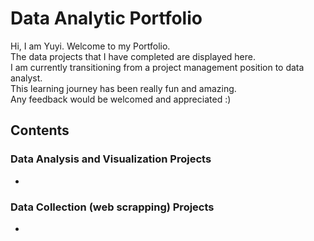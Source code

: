 # Data Analytic Portfolio
Hi, I am Yuyi.  Welcome to my Portfolio. <br>
The data projects that I have completed are displayed here. <br>
I am currently transitioning from a project management position to data analyst. <br>
This learning journey has been really fun and amazing. <br>
Any feedback would be welcomed and appreciated :) <br>


## Contents
### Data Analysis and Visualization Projects
- 

### Data Collection (web scrapping) Projects
- 
